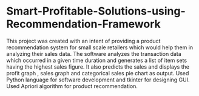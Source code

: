# Smart-Profitable-Solutions-using-Recommendation-Framework

This project was created with an intent of providing a product recommendation system for small scale retailers which would help them in analyzing their sales data.
The software analyzes the transaction data which occurred in a given time duration and generates a list of item sets having the highest sales figure. It also predicts the sales and displays the profit graph , sales graph and categorical sales pie chart as output.
Used Python language for software development and tkinter for designing GUI. Used Apriori algorithm for product recommendation.
